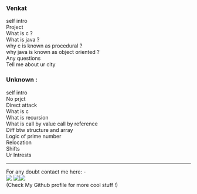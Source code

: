 ### Venkat
self intro <br>
Project <br>
What is c ? <br>
What is java ? <br>
why c is known as procedural ?<br>
why java is known as object oriented ?<br>
Any questions<br>
Tell me about ur city<br>

### Unknown :
self intro <br>
No prjct<br>
Direct attack <br>
What is c <br>
What is recursion <br>
What is call by value call by reference<br>
Diff btw structure and array<br>
Logic of prime number<br>
Relocation<br>
Shifts<br>
Ur Intrests<br>

<hr>

For any doubt contact me  here: - <br>
[<img src="https://img.icons8.com/color/50/000000/instagram-new--v2.png"/>](https://www.instagram.com/lets__code/) [<img src="https://img.icons8.com/color/48/000000/github--v3.png"/>](https://github.com/avinash201199)[<img src="https://img.icons8.com/color/48/000000/linkedin.png"/>](https://www.linkedin.com/in/avinash-singh-071b79175/)
<br>(Check My Github profile for more cool stuff !)<br>
